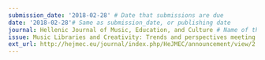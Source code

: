 ```yaml
---
submission_date: '2018-02-28' # Date that submissions are due
date: '2018-02-28'# Same as submission_date, or publishing date
journal: Hellenic Journal of Music, Education, and Culture # Name of the journal
issue: Music Libraries and Creativity: Trends and perspectives meeting Cultural and Tourism Industry # Name of this issue
ext_url: http://hejmec.eu/journal/index.php/HeJMEC/announcement/view/2 # URL to call for articles for this issue
---
```

